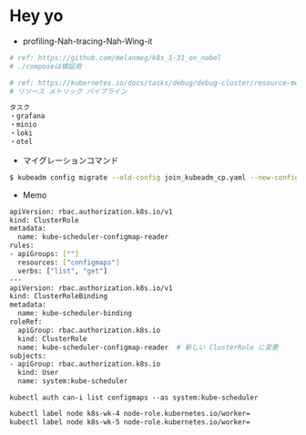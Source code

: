 # Hey yo

- profiling-Nah-tracing-Nah-Wing-it

```bash
# ref: https://github.com/melanmeg/k8s_1-31_on_nobel
# ./composeは検証用

# ref: https://kubernetes.io/docs/tasks/debug/debug-cluster/resource-metrics-pipeline/
# リソース メトリック パイプライン
```

```bash
タスク
・grafana
・minio
・loki
・otel
```

- マイグレーションコマンド
```bash
$ kubeadm config migrate --old-config join_kubeadm_cp.yaml --new-config new_join_kubeadm_cp.yaml
```

- Memo
```bash
apiVersion: rbac.authorization.k8s.io/v1
kind: ClusterRole
metadata:
  name: kube-scheduler-configmap-reader
rules:
- apiGroups: [""]
  resources: ["configmaps"]
  verbs: ["list", "get"]
---
apiVersion: rbac.authorization.k8s.io/v1
kind: ClusterRoleBinding
metadata:
  name: kube-scheduler-binding
roleRef:
  apiGroup: rbac.authorization.k8s.io
  kind: ClusterRole
  name: kube-scheduler-configmap-reader  # 新しい ClusterRole に変更
subjects:
- apiGroup: rbac.authorization.k8s.io
  kind: User
  name: system:kube-scheduler
```

`kubectl auth can-i list configmaps --as system:kube-scheduler`

```bash
kubectl label node k8s-wk-4 node-role.kubernetes.io/worker=
kubectl label node k8s-wk-5 node-role.kubernetes.io/worker=
```
